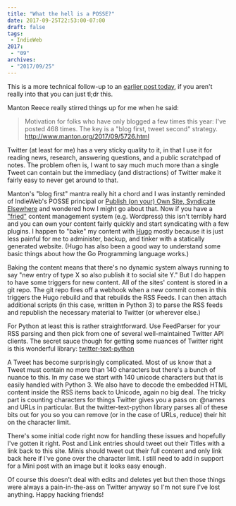 ```yaml
---
title: "What the hell is a POSSE?"
date: 2017-09-25T22:53:00-07:00
draft: false
tags:
 - IndieWeb
2017:
 - "09"
archives:
 - "2017/09/25"
---
```

This is a more technical follow-up to an [earlier post today][1], if you aren't really into that you can just tl;dr this.

Manton Reece really stirred things up for me when he said:

> Motivation for folks who have only blogged a few times this year: I've posted 468 times. The key is a "blog first, tweet second" strategy.
> http://www.manton.org/2017/09/5726.html

Twitter (at least for me) has a very sticky quality to it, in that I use it for reading news, research, answering questions, and a public scratchpad of notes. The problem often is, I want to say much much more than a single Tweet can contain but the immediacy (and distractions) of Twitter make it fairly easy to never get around to that.

Manton's "blog first" mantra really hit a chord and I was instantly reminded of IndieWeb's <abbr>POSSE</abbr> principal or [Publish (on your) Own Site, Syndicate Elsewhere][3] and wondered how I might go about that. Now if you have a ["fried"][4] content management system (e.g. Wordpress) this isn't terribly hard and you can own your content fairly quickly and start syndicating with a few plugins. I happen to "bake" my content with [Hugo][5] mostly because it is just less painful for me to administer, backup, and tinker with a statically generated website. (Hugo has also been a good way to understand some basic things about how the Go Programming language works.)

Baking the content means that there's no dynamic system always running to say "new entry of type X so also publish it to social site Y." But I do happen to have some triggers for new content. All of the sites' content is stored in a git repo. The git repo fires off a webhook when a new commit comes in this triggers the Hugo rebuild and that rebuilds the RSS Feeds. I can then attach additional scripts (in this case, written in Python 3) to parse the RSS feeds and republish the necessary material to Twitter (or wherever else.)

For Python at least this is rather straightforward. Use FeedParser for your RSS parsing and then pick from one of several well-maintained Twitter API clients. The secret sauce though for getting some nuances of Twitter right is this wonderful library: [twitter-text-python][6]

A Tweet has become surprisingly complicated. Most of us know that a Tweet must contain no more than 140 characters but there's a bunch of nuance to this. In my case we start with 140 unicode characters but that is easily handled with Python 3. We also have to decode the embedded HTML content inside the RSS items back to Unicode, again no big deal. The tricky part is counting characters for things Twitter gives you a pass on: @names and URLs in particular. But the twitter-text-python library parses all of these bits out for you so you can remove (or in the case of URLs, reduce) their hit on the character limit.

There's some initial code right now for handling these issues and hopefully I've gotten it right. Post and Link entries should tweet out their Titles with a link back to this site. Minis should tweet out their full content and only link back here if I've gone over the character limit. I still need to add in support for a Mini post with an image but it looks easy enough.

Of course this doesn't deal with edits and deletes yet but then those things were always a pain-in-the-ass on Twitter anyway so I'm not sure I've lost anything. Happy hacking friends!


[1]: https://soypunk.me/posts/2017/09/25/why-blog-again/
[2]: http://www.manton.org/2017/09/5726.html
[3]: https://indieweb.org/posse
[4]: http://www.aaronsw.com/weblog/000404
[5]: https://gohugo.io
[6]: https://github.com/edburnett/twitter-text-python